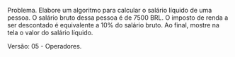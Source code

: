 Problema.
Elabore um algoritmo para calcular o salário líquido de uma pessoa.
O salário bruto dessa pessoa é de 7500 BRL.
O imposto de renda a ser descontado é equivalente a 10% do salário bruto.
Ao final, mostre na tela o valor do salário líquido.

Versão: 05 - Operadores.

